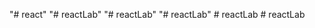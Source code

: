 "# react" 
"# reactLab" 
"# reactLab" 
"# reactLab" 
#   r e a c t L a b  
 #   r e a c t L a b  
 